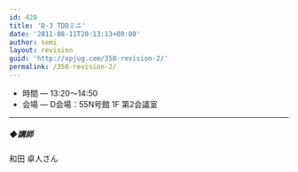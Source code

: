 ```yaml
---
id: 420
title: 'D-3 TDDミニ'
date: '2011-08-11T20:13:13+00:00'
author: semi
layout: revision
guid: 'http://xpjug.com/350-revision-2/'
permalink: /350-revision-2/
---
```


- 時間 — 13:20～14:50
- 会場 — D会場：55N号館 1F 第2会議室

---

##### ◆講師

和田 卓人さん
